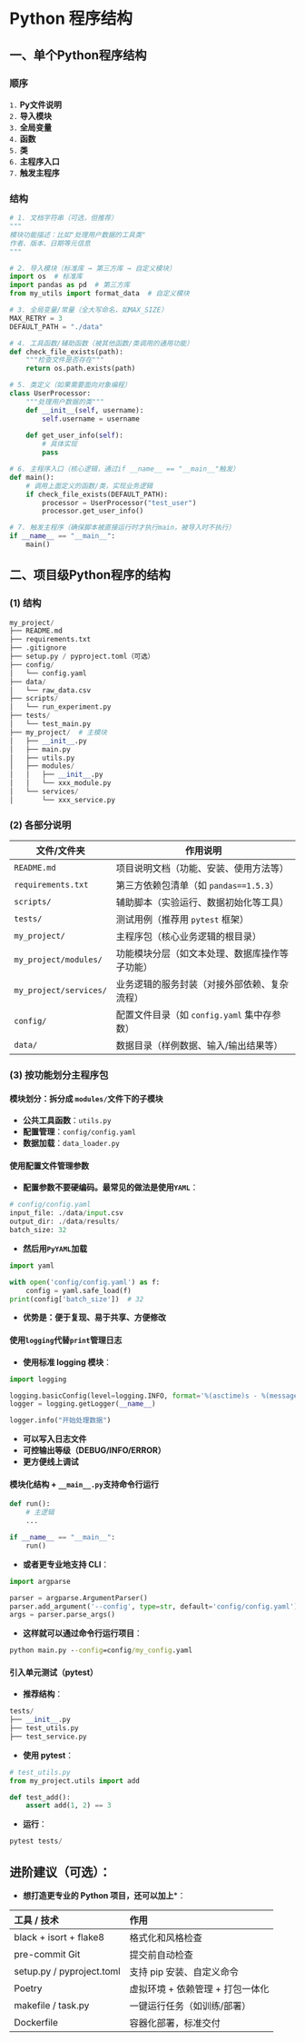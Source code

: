 # Python 程序结构

## 一、单个Python程序结构
### 顺序 
`1.` **Py文件说明**  
`2.` **导入模块**  
`3.` **全局变量**  
`4.` **函数**  
`5.` **类**  
`6.` **主程序入口**  
`7.` **触发主程序**

### 结构
```python
# 1. 文档字符串（可选，但推荐）
"""
模块功能描述：比如"处理用户数据的工具类"
作者、版本、日期等元信息
"""

# 2. 导入模块（标准库 → 第三方库 → 自定义模块）
import os  # 标准库
import pandas as pd  # 第三方库
from my_utils import format_data  # 自定义模块

# 3. 全局变量/常量（全大写命名，如MAX_SIZE）
MAX_RETRY = 3
DEFAULT_PATH = "./data"

# 4. 工具函数/辅助函数（被其他函数/类调用的通用功能）
def check_file_exists(path):
    """检查文件是否存在"""
    return os.path.exists(path)

# 5. 类定义（如果需要面向对象编程）
class UserProcessor:
    """处理用户数据的类"""
    def __init__(self, username):
        self.username = username
    
    def get_user_info(self):
        # 具体实现
        pass

# 6. 主程序入口（核心逻辑，通过if __name__ == "__main__"触发）
def main():
    # 调用上面定义的函数/类，实现业务逻辑
    if check_file_exists(DEFAULT_PATH):
        processor = UserProcessor("test_user")
        processor.get_user_info()

# 7. 触发主程序（确保脚本被直接运行时才执行main，被导入时不执行）
if __name__ == "__main__":
    main()
```

## 二、项目级Python程序的结构

### (1) 结构
```Python
my_project/
├── README.md
├── requirements.txt
├── .gitignore
├── setup.py / pyproject.toml（可选）
├── config/
│   └── config.yaml
├── data/
│   └── raw_data.csv
├── scripts/
│   └── run_experiment.py
├── tests/
│   └── test_main.py
├── my_project/  # 主模块
│   ├── __init__.py
│   ├── main.py
│   ├── utils.py
│   ├── modules/
│   │   ├── __init__.py
│   │   └── xxx_module.py
│   └── services/
│       └── xxx_service.py
```
### (2) 各部分说明
| 文件/文件夹             | 作用说明                                   |
| -----------------------| ------------------------------------------|
| `README.md`            | 项目说明文档（功能、安装、使用方法等）|
| `requirements.txt`     | 第三方依赖包清单（如 `pandas==1.5.3`）|
| `scripts/`             | 辅助脚本（实验运行、数据初始化等工具）|
| `tests/`               | 测试用例（推荐用 `pytest` 框架）|
| `my_project/`          | 主程序包（核心业务逻辑的根目录）|
| `my_project/modules/`  | 功能模块分层（如文本处理、数据库操作等子功能） |
| `my_project/services/` | 业务逻辑的服务封装（对接外部依赖、复杂流程） |
| `config/`              | 配置文件目录（如 `config.yaml` 集中存参数）|
| `data/`                | 数据目录（样例数据、输入/输出结果等）|

### (3) 按功能划分主程序包
#### 模块划分：拆分成 `modules/`文件下的子模块
- **公共工具函数**：`utils.py`
- **配置管理**：`config/config.yaml`
- **数据加载**：`data_loader.py`
#### 使用配置文件管理参数
- **配置参数不要硬编码。最常见的做法是使用`YAML`**：
```Python
# config/config.yaml
input_file: ./data/input.csv
output_dir: ./data/results/
batch_size: 32
```
- **然后用`PyYAML`加载**
```Python
import yaml

with open('config/config.yaml') as f:
    config = yaml.safe_load(f)
print(config['batch_size'])  # 32
```
- **优势是：便于复现、易于共享、方便修改**
#### 使用`logging`代替`print`管理日志
- **使用标准 logging 模块**：
```Python
import logging

logging.basicConfig(level=logging.INFO, format='%(asctime)s - %(message)s')
logger = logging.getLogger(__name__)

logger.info("开始处理数据")
```
- **可以写入日志文件**
- **可控输出等级（DEBUG/INFO/ERROR）**
- **更方便线上调试**
#### 模块化结构 + `__main__.py`支持命令行运行
```Python
def run():
    # 主逻辑
    ...

if __name__ == "__main__":
    run()
```
- **或者更专业地支持 CLI**：
```Python
import argparse

parser = argparse.ArgumentParser()
parser.add_argument('--config', type=str, default='config/config.yaml')
args = parser.parse_args()
```
- **这样就可以通过命令行运行项目**：
```cmd
python main.py --config=config/my_config.yaml
```
#### 引入单元测试（pytest）
- **推荐结构**：

```Python
tests/
├── __init__.py
├── test_utils.py
├── test_service.py
```
- **使用 pytest**：
```Python
# test_utils.py
from my_project.utils import add

def test_add():
    assert add(1, 2) == 3
```
- **运行**：
```Python
pytest tests/
```
## 进阶建议（可选）：
- **想打造更专业的 Python 项目，还可以加上***：  

|工具 / 技术|作用|
|:---|:---|
|black + isort + flake8|格式化和风格检查|
|pre-commit	Git|提交前自动检查|
|setup.py / pyproject.toml|支持 pip 安装、自定义命令|
|Poetry|虚拟环境 + 依赖管理 + 打包一体化|
|makefile / task.py|一键运行任务（如训练/部署）|
|Dockerfile|容器化部署，标准交付|